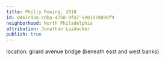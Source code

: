 ```yaml
---
title: Philly Rowing, 2018
id: 0461c93a-cdba-4758-9fa7-5e01978898f9
neighborhood: North Philadelphia
attribution: Jonathan Laidacker
publish: true
---
```


location: girard avenue bridge (beneath east and west banks)


            










            